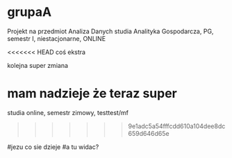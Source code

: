 # grupaA

Projekt na przedmiot Analiza Danych studia Analityka Gospodarcza, PG, semestr I, niestacjonarne, ONLINE

<<<<<<< HEAD
coś ekstra

kolejna super zmiana

mam nadzieje że teraz super
=======
studia online, semestr zimowy, testtest/mf
>>>>>>> 9e1adc5a54fffcdd610a104dee8dc659d646d65e




#jezu co sie dzieje 
#a tu widac? 